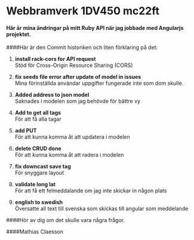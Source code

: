 
# Webbramverk 1DV450 mc22ft

#### Här är mina ändringar på mitt Ruby API när jag jobbade med Angularjs projektet.  

####Här är den Commit historiken och liten förklaring på det:  

1. **install rack-cors for API request**  
   Stöd för Cross-Origin Resource Sharing (CORS)

2. **fix seeds file error after update of model in issues**  
   Mina förinställda användar uppgifter fungerade inte som dom skulle.

3. **Added address to json model**  
   Saknades i modelen som jag behövde för bättre vy

4. **Add to get all tags**  
   För att få alla tagar

5. **add PUT**  
   För att kunna komma åt att updatera i modelen

6. **delete CRUD done**  
   För att kunna komma åt att radera i modelen

7. **fix downcast save tag**  
   För snyggare layout

8. **validate long lat**  
   För att få ett felmeddalande om jag inte skickar in någon plats

9. **english to swedish**  
   Översatte all text till svenska som skickas till angular som meddelande

 
####Hör av dig om det skulle vara några frågor.

####Mathias Claesson
